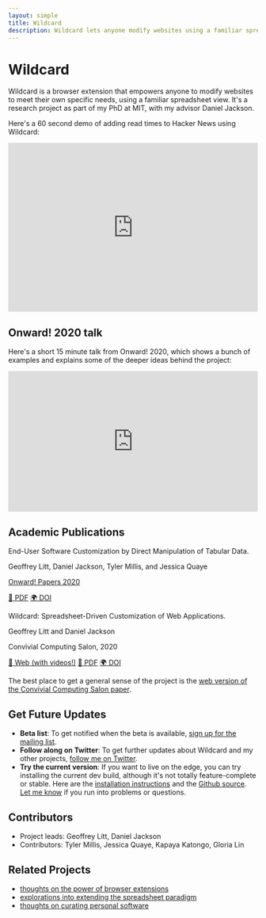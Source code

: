 ```yaml
---
layout: simple
title: Wildcard
description: Wildcard lets anyone modify websites using a familiar spreadsheet view.
---
```


# Wildcard

Wildcard is a browser extension that empowers anyone to modify websites to meet their own specific needs, using a familiar spreadsheet view. It's a research project as part of my PhD at MIT, with my advisor Daniel Jackson.

Here's a 60 second demo of adding read times to Hacker News using Wildcard:

<div style="position: relative; padding-bottom: 67.66917293233082%; height: 0;"><iframe src="https://www.loom.com/embed/4c1799d671f04c11810775d8df4783ed" frameborder="0" webkitallowfullscreen mozallowfullscreen allowfullscreen style="position: absolute; top: 0; left: 0; width: 100%; height: 100%;"></iframe></div>

## Onward! 2020 talk

Here's a short 15 minute talk from Onward! 2020, which shows a bunch of examples and explains some of the deeper ideas behind the project:

<style>.embed-container { position: relative; padding-bottom: 56.25%; height: 0; overflow: hidden; max-width: 100%; } .embed-container iframe, .embed-container object, .embed-container embed { position: absolute; top: 0; left: 0; width: 100%; height: 100%; }</style><div class='embed-container'><iframe src='https://www.youtube.com/embed/SM26UoK8Ohw' frameborder='0' allowfullscreen></iframe></div>

## Academic Publications

<div class="publication-link">
  <div class="main-metadata">
    <p class="paper-title">End-User Software Customization by Direct Manipulation of Tabular Data.</p>
    <p class="paper-authors">Geoffrey Litt, Daniel Jackson, Tyler Millis, and Jessica Quaye</p>
    <p class="paper-venue"><a href="https://2020.splashcon.org/track/splash-2020-Onward-papers?">Onward! Papers 2020</a></p>
  </div>
  <div class="links">
    <a class="link-primary" href="/wildcard/Wildcard-Onward-2020.pdf">📜 PDF</a>
    <a href="https://doi.org/10.1145/3426428.3426914">🌍 DOI</a>
  </div>
</div>

<div class="publication-link">
  <div class="main-metadata">
    <p class="paper-title">Wildcard: Spreadsheet-Driven Customization of Web Applications.</p>
    <p class="paper-authors">Geoffrey Litt and Daniel Jackson</p>
    <p class="paper-venue">Convivial Computing Salon, 2020</p>
  </div>
  <div class="links">
    <a class="link-primary" href="/wildcard/salon2020">🔗 Web (with videos!)</a>
    <a href="/wildcard/salon2020/paper.pdf">📜 PDF</a>
    <a href="https://doi.org/10.1145/3397537.3397541">🌍 DOI</a>
  </div>
</div>

The best place to get a general sense of the project is the [web version of the Convivial Computing Salon paper](/wildcard/salon2020).

## Get Future Updates

* **Beta list**: To get notified when the beta is available, [sign up for the mailing list](https://tinyletter.com/wildcard-extension).
* **Follow along on Twitter**: To get further updates about Wildcard and my other projects, [follow me on Twitter](https://twitter.com/geoffreylitt).
* **Try the current version**: If you want to live on the edge, you can try installing the current dev build, although it's not totally feature-complete or stable. Here are the [installation instructions](https://geoffreylitt.github.io/wildcard/#/quickstart) and the [Github source](https://github.com/geoffreylitt/wildcard). [Let me know](mailto:glitt@mit.edu) if you run into problems or questions.

## Contributors

- Project leads: Geoffrey Litt, Daniel Jackson
- Contributors: Tyler Millis, Jessica Quaye, Kapaya Katongo, Gloria Lin

## Related Projects

- [thoughts on the power of browser extensions](/2019/07/29/browser-extensions.html)
- [explorations into extending the spreadsheet paradigm](/projects/json-sheets.html)
- [thoughts on curating personal software](/2020/07/19/tools-over-apps-for-personal-notetaking.html)